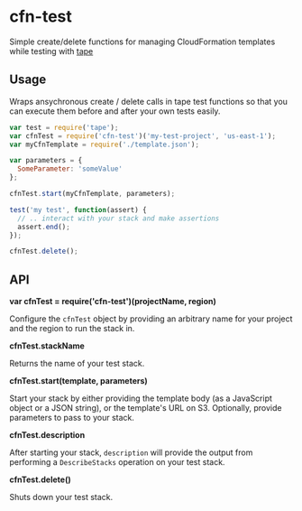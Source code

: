 # cfn-test

Simple create/delete functions for managing CloudFormation templates while testing with [tape](https://github.com/substack/tape)

## Usage

Wraps ansychronous create / delete calls in tape test functions so that you can execute them before and after your own tests easily.

```js
var test = require('tape');
var cfnTest = require('cfn-test')('my-test-project', 'us-east-1');
var myCfnTemplate = require('./template.json');

var parameters = {
  SomeParameter: 'someValue'
};

cfnTest.start(myCfnTemplate, parameters);

test('my test', function(assert) {
  // .. interact with your stack and make assertions
  assert.end();
});

cfnTest.delete();
```

## API

**var cfnTest = require('cfn-test')(projectName, region)**

Configure the `cfnTest` object by providing an arbitrary name for your project and the region to run the stack in.

**cfnTest.stackName**

Returns the name of your test stack.

**cfnTest.start(template, parameters)**

Start your stack by either providing the template body (as a JavaScript object or a JSON string), or the template's URL on S3. Optionally, provide parameters to pass to your stack.

**cfnTest.description**

After starting your stack, `description` will provide the output from performing a `DescribeStacks` operation on your test stack.

**cfnTest.delete()**

Shuts down your test stack.
